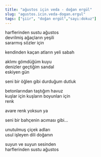```yaml
---
title: "ağustos için veda - doğan ergül"
slug: "agustos.icin.veda-dogan.ergul"
tags: ["şiir", "doğan ergül","sayı:dokuz"]
---
```


harflerinden sustu ağustos  
devrilmiş ağaçların yeşili\
sararmış sözler için

kendinden kaçan atların yeli sabah

aklımı gömdüğüm kuyu\
denizler geçtiğim sandal\
eskiyen gün

seni bir öğlen gibi durduğum dutluk

betonlarından taştığım havuz\
kuşlar için kuşların boyunları için\
renk

avare renk yoksun ya

seni bir bahçenin acıması gibi...

unutulmuş çiçek adları\
usul işleyen dili doğanın

suyun ve suyun sesinden\
harflerinden sustu ağustos
